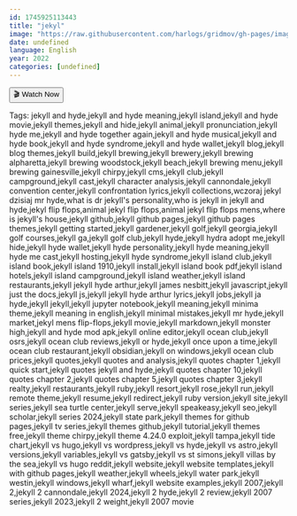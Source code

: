```yaml
---
id: 1745925113443
title: "jekyl"
image: "https://raw.githubusercontent.com/harlogs/gridmov/gh-pages/images/jekyl-1745925148051.png"
date: undefined
language: English
year: 2022
categories: [undefined]
---
```


<div id="video1" class="text-center my-6">
  <button 
    onclick="showVideo('video1', 'KPrblX7al1s0XVQ/Chhaava_2025.mkv.mp4', 1745925113443);" 
    class="bg-red-600 text-white text-xl px-8 py-4 rounded-lg hover:bg-red-700 transition duration-300 shadow-lg">
    🎬 Watch Now
  </button>
</div>

<p class="w-full bg-gray-800 text-gray-300 text-center py-2 mt-4">
  Tags: jekyll and hyde,jekyll and hyde meaning,jekyll island,jekyll and hyde movie,jekyll themes,jekyll and hide,jekyll animal,jekyll pronunciation,jekyll hyde me,jekyll and hyde together again,jekyll and hyde musical,jekyll and hyde book,jekyll and hyde syndrome,jekyll and hyde wallet,jekyll blog,jekyll blog themes,jekyll build,jekyll brewing,jekyll brewery,jekyll brewing alpharetta,jekyll brewing woodstock,jekyll beach,jekyll brewing menu,jekyll brewing gainesville,jekyll chirpy,jekyll cms,jekyll club,jekyll campground,jekyll cast,jekyll character analysis,jekyll cannondale,jekyll convention center,jekyll confrontation lyrics,jekyll collections,wczoraj jekyl dzisiaj mr hyde,what is dr jekyll's personality,who is jekyll in jekyll and hyde,jekyl flip flops,animal jekyl flip flops,animal jekyl flip flops mens,where is jekyll's house,jekyll github,jekyll github pages,jekyll github pages themes,jekyll getting started,jekyll gardener,jekyll golf,jekyll georgia,jekyll golf courses,jekyll ga,jekyll golf club,jekyll hyde,jekyll hydra adopt me,jekyll hide,jekyll hyde wallet,jekyll hyde personality,jekyll hyde meaning,jekyll hyde me cast,jekyll hosting,jekyll hyde syndrome,jekyll island club,jekyll island book,jekyll island 1910,jekyll install,jekyll island book pdf,jekyll island hotels,jekyll island campground,jekyll island weather,jekyll island restaurants,jekyll jekyll hyde arthur,jekyll james nesbitt,jekyll javascript,jekyll just the docs,jekyll js,jekyll jekyll hyde arthur lyrics,jekyll jobs,jekyll ja hyde,jekyll jekyll,jekyll jupyter notebook,jekyll meaning,jekyll minima theme,jekyll meaning in english,jekyll minimal mistakes,jekyll mr hyde,jekyll market,jekyl mens flip-flops,jekyll movie,jekyll markdown,jekyll monster high,jekyll and hyde mod apk,jekyll online editor,jekyll ocean club,jekyll osrs,jekyll ocean club reviews,jekyll or hyde,jekyll once upon a time,jekyll ocean club restaurant,jekyll obsidian,jekyll on windows,jekyll ocean club prices,jekyll quotes,jekyll quotes and analysis,jekyll quotes chapter 1,jekyll quick start,jekyll quotes jekyll and hyde,jekyll quotes chapter 10,jekyll quotes chapter 2,jekyll quotes chapter 5,jekyll quotes chapter 3,jekyll realty,jekyll restaurants,jekyll ruby,jekyll resort,jekyll rose,jekyll run,jekyll remote theme,jekyll resume,jekyll redirect,jekyll ruby version,jekyll site,jekyll series,jekyll sea turtle center,jekyll serve,jekyll speakeasy,jekyll seo,jekyll scholar,jekyll series 2024,jekyll state park,jekyll themes for github pages,jekyll tv series,jekyll themes github,jekyll tutorial,jekyll themes free,jekyll theme chirpy,jekyll theme 4.24.0 exploit,jekyll tampa,jekyll tide chart,jekyll vs hugo,jekyll vs wordpress,jekyll vs hyde,jekyll vs astro,jekyll versions,jekyll variables,jekyll vs gatsby,jekyll vs st simons,jekyll villas by the sea,jekyll vs hugo reddit,jekyll website,jekyll website templates,jekyll with github pages,jekyll weather,jekyll wheels,jekyll water park,jekyll westin,jekyll windows,jekyll wharf,jekyll website examples,jekyll 2007,jekyll 2,jekyll 2 cannondale,jekyll 2024,jekyll 2 hyde,jekyll 2 review,jekyll 2007 series,jekyll 2023,jekyll 2 weight,jekyll 2007 movie
</p>

<script src="/gridmov/js/load-video.js"></script>
